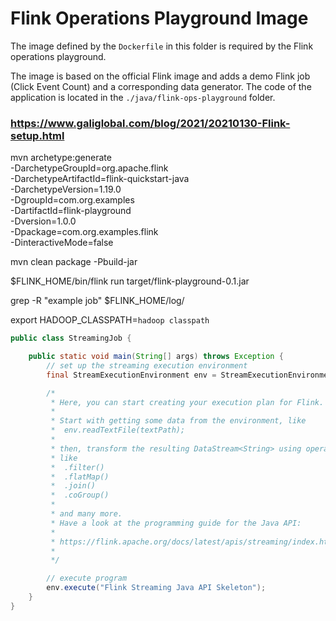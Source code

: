 # Flink Operations Playground Image

The image defined by the `Dockerfile` in this folder is required by the Flink operations playground.

The image is based on the official Flink image and adds a demo Flink job (Click Event Count) and a corresponding data generator. The code of the application is located in the `./java/flink-ops-playground` folder.

### https://www.galiglobal.com/blog/2021/20210130-Flink-setup.html

mvn archetype:generate                               \
-DarchetypeGroupId=org.apache.flink \
-DarchetypeArtifactId=flink-quickstart-java \
-DarchetypeVersion=1.19.0 \
-DgroupId=com.org.examples \
-DartifactId=flink-playground \
-Dversion=1.0.0 \
-Dpackage=com.org.examples.flink \
-DinteractiveMode=false


mvn clean package -Pbuild-jar

$FLINK_HOME/bin/flink run target/flink-playground-0.1.jar

grep -R "example job" $FLINK_HOME/log/

export HADOOP_CLASSPATH=`hadoop classpath`

```java
public class StreamingJob {

	public static void main(String[] args) throws Exception {
		// set up the streaming execution environment
		final StreamExecutionEnvironment env = StreamExecutionEnvironment.getExecutionEnvironment();

		/*
		 * Here, you can start creating your execution plan for Flink.
		 *
		 * Start with getting some data from the environment, like
		 * 	env.readTextFile(textPath);
		 *
		 * then, transform the resulting DataStream<String> using operations
		 * like
		 * 	.filter()
		 * 	.flatMap()
		 * 	.join()
		 * 	.coGroup()
		 *
		 * and many more.
		 * Have a look at the programming guide for the Java API:
		 *
		 * https://flink.apache.org/docs/latest/apis/streaming/index.html
		 *
		 */

		// execute program
		env.execute("Flink Streaming Java API Skeleton");
	}
}
```